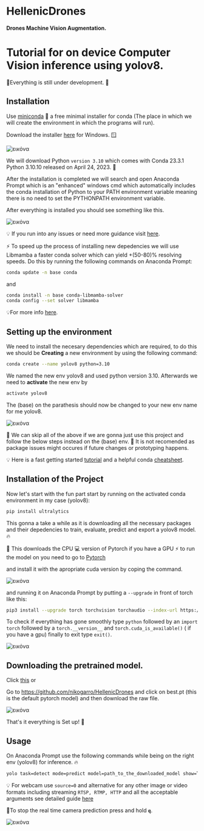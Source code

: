 # **HellenicDrones**
**Drones Machine Vision Augmentation.**

# **Tutorial for on device Computer Vision inference using yolov8.**

📌Everything is still under development. 🔨

## Installation
Use [miniconda](https://docs.conda.io/en/latest/miniconda.html) 🐍 a free minimal installer for conda 
(The place in which we will create the environment in which the programs will run).

Download the installer [here](https://docs.conda.io/en/latest/miniconda.html#windows-installers) 
for Windows. 🪟

![εικόνα](https://github.com/nikogarro/HellenicDrones/assets/117863158/fcb49ec5-15a4-4d03-8647-0b50eeb794e8)


We will download Python ``version 3.10`` which comes with Conda 23.3.1 Python 3.10.10 
released on April 24, 2023. 🐍

After the installation is completed we will search and open Anaconda Prompt which is an "enhanced"
windows cmd which automatically includes the conda installation of Python to your PATH environment variable meaning
there is no need to set the PYTHONPATH environment variable.

After everything is installed you should see something like this.


![εικόνα](https://github.com/nikogarro/HellenicDrones/assets/117863158/2b7302ca-5316-4097-b7f1-a8d178e03f62)


💡 If you run into any issues or need more guidance visit [here](https://conda.io/projects/conda/en/stable/user-guide/install/index.html#installation).

⚡ To speed up the process of installing new depedencies we will use Libmamba a faster conda solver
which can yield +(50-80)% resolving speeds.
Do this by running the following commands on Anaconda Prompt:
```bash
conda update -n base conda
```
and
```bash
conda install -n base conda-libmamba-solver
conda config --set solver libmamba
```
💡For more info [here](https://www.anaconda.com/blog/a-faster-conda-for-a-growing-community).

## Setting up the environment

We need to install the necesary dependencies which are required, to do this we should be **Creating** 
a new environment by using the following command:
```bash
conda create --name yolov8 python=3.10
```
We named the new env yolov8 and used python version 3.10.
Afterwards we need to **activate** the new env by
```bash
activate yolov8
```
The (base) on the parathesis should now be changed to your new env name for me yolov8.

![εικόνα](https://github.com/nikogarro/HellenicDrones/assets/117863158/82b70a3e-ef3e-463a-a9da-129dfbf5db11)

📘 We can skip all of the above if we are gonna just use this project and follow the below steps instead on the
(base) env. 📢 It is not recomended as package issues might occures if future changes or prototyping happens.

💡 Here is a fast getting started [tutorial](https://docs.conda.io/projects/conda/en/latest/user-guide/getting-started.html)
and a helpful conda [cheatsheet](https://docs.conda.io/projects/conda/en/4.6.0/_downloads/52a95608c49671267e40c689e0bc00ca/conda-cheatsheet.pdf).

## Installation of the Project

Now let's start with the fun part start by running on the activated conda environment in my case (yolov8):
```bash
pip install ultralytics
```
This gonna a take a while as it is downloading all the necessary packages and their depedencies 
to train, evaluate, predict and export a yolov8 model. 🔥

📢 This downloads the CPU 💻 version of Pytorch if you have a GPU ⚡ to run the model on you need to go to
[Pytorch](https://pytorch.org/get-started/locally/)

and install it with the apropriate cuda version by coping the command.

![εικόνα](https://github.com/nikogarro/HellenicDrones/assets/117863158/60b1d1c0-10d7-4e15-95db-f988d062aabc)

and running it on Anaconda Prompt by putting a ``--upgrade`` in front of torch like this:

```bash
pip3 install --upgrade torch torchvision torchaudio --index-url https://download.pytorch.org/whl/cu117
```

To check if everything has gone smoothly type ``python`` followed by an ``import torch`` followed by a ``torch.__version__``  and ``torch.cuda_is_available()`` ( if you have a gpu) finally to exit type ``exit()``.

![εικόνα](https://github.com/nikogarro/HellenicDrones/assets/117863158/37f10c0f-d8e9-4caf-86c0-96b43f2608c6)

## Downloading the pretrained model.
Click [this](https://github.com/nikogarro/HellenicDrones/raw/main/best.pt) or

Go to https://github.com/nikogarro/HellenicDrones and click on best.pt (this is the default pytorch model) and then download the raw file.

![εικόνα](https://github.com/nikogarro/HellenicDrones/assets/117863158/81d99eaf-ad57-4595-aece-da7f636466d2)

That's it everything is Set up! 📐

## Usage

On Anaconda Prompt use the following commands while being on the right env (yolov8) for inference. 🔥
```bash
yolo task=detect mode=predict model=path_to_the_downloaded_model show=True source=your_image_or_video_directory line_width=1
```

💡 For webcam use ``source=0`` and alternative for any other image or video formats including streaming ``RTSP, RTMP, HTTP`` and all the acceptable arguments see detailed guide [here](https://docs.ultralytics.com/modes/predict/)

📢To stop the real time camera prediction press and hold **``q``**.


![εικόνα](https://github.com/nikogarro/HellenicDrones/assets/117863158/ec5eb756-0c1e-4e05-82f4-bc07f6dc0b80)







